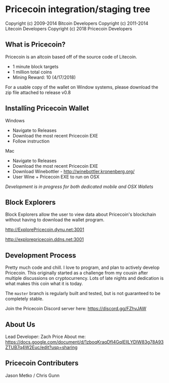 Pricecoin integration/staging tree
================================

Copyright (c) 2009-2014 Bitcoin Developers
Copyright (c) 2011-2014 Litecoin Developers
Copyright (c) 2018 Pricecoin Developers

What is Pricecoin?
----------------

Pricecoin is an altcoin based off of the source code of Litecoin.
 - 1 minute block targets
 - 1 million total coins
 - Mining Reward: 10 (4/17/2018)

For a usable copy of the wallet on Window systems, please download the zip file attached to release v0.8

Installing Pricecoin Wallet
-------------------

Windows
 - Navigate to Releases
 - Download the most recent Pricecoin EXE
 - Follow instruction

Mac
 - Navigate to Releases
 - Download the most recent Pricecoin EXE
 - Download Winebottler - http://winebottler.kronenberg.org/
 - User Wine + Pricecoin EXE to run on OSX
 
 *Development is in progress for both dedicated mobile and OSX Wallets*
 
Block Explorers
-------------------

Block Explorers allow the user to view data about Pricecoin's blockchain without having to download
the wallet program.

 http://ExplorePricecoin.dynu.net:3001
 
 http://explorepricecoin.ddns.net:3001
 
 
Development Process
-------------------

Pretty much code and chill. I love to program, and plan to actively develop Pricecoin. This originally 
started as a challenge from my cousin after multiple discussions on cryptocurrency. Lots of late nights
and dedication is what makes this coin what it is today. 

The `master` branch is regularly built and tested, but is not guaranteed to be
completely stable. 

Join the Pricecoin Discord server here: https://discord.gg/FZhvJAW

About Us
-------------------

Lead Developer: Zach Price
About me: https://docs.google.com/document/d/1zboqKraqDfI4GqIEllLYDlW83g78A93ZTUB7q4W2Euc/edit?usp=sharing

Pricecoin Contributers 
-------------------

Jason Metko / Chris Gunn






